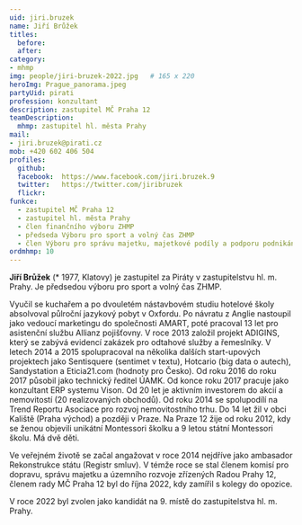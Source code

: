 ```yaml
---
uid: jiri.bruzek
name: Jiří Brůžek
titles:
  before: 
  after:
category: 
- mhmp
img: people/jiri-bruzek-2022.jpg   # 165 x 220
heroImg: Prague_panorama.jpeg
partyUid: pirati
profession: konzultant
description: zastupitel MČ Praha 12
teamDescription:
  mhmp: zastupitel hl. města Prahy
mail:
- jiri.bruzek@pirati.cz
mob: +420 602 406 504 			 
profiles:
  github:       
  facebook:  https://www.facebook.com/jiri.bruzek.9   
  twitter:   https://twitter.com/jiribruzek 		  
  flickr:		  
funkce:
  - zastupitel MČ Praha 12
  - zastupitel hl. města Prahy
  - člen finančního výboru ZHMP
  - předseda Výboru pro sport a volný čas ZHMP
  - člen Výboru pro správu majetku, majetkové podíly a podporu podnikání ZHMP
ordmhmp: 10
---
```


**Jiří Brůžek** (* 1977, Klatovy) je zastupitel za Piráty v zastupitelstvu hl. m. Prahy. Je předsedou výboru pro sport a volný čas ZHMP.

Vyučil se kuchařem a po dvouletém nástavbovém studiu hotelové školy absolvoval půlroční jazykový pobyt v Oxfordu. Po návratu z Anglie nastoupil jako vedoucí marketingu do společnosti AMART, poté pracoval 13 let pro asistenční službu Allianz pojišťovny. V roce 2013 založil projekt ADIGINS, který se zabývá evidencí zakázek pro odtahové služby a řemeslníky. V letech 2014 a 2015 spolupracoval na několika dalších start-upových projektech jako Sentisquere (sentimet v textu), Hotcario (big data o autech), Sandystation a Eticia21.com (hodnoty pro Česko). Od roku 2016 do roku 2017 působil jako technický ředitel ÚAMK. Od konce roku 2017 pracuje jako konzultant ERP systemu Vison. Od 20 let je aktivním investorem do akcií a nemovitostí (20 realizovaných obchodů). Od roku 2014 se spolupodílí na Trend Reportu Asociace pro rozvoj nemovitostního trhu. Do 14 let žil v obci Kaliště (Praha východ) a později v Praze. Na Praze 12 žije od roku 2012, kdy se ženou objevili unikátní Montessori školku a 9 letou státní Montessori školu. Má dvě děti.

Ve veřejném životě se začal angažovat v roce 2014 nejdříve jako ambasador Rekonstrukce státu (Registr smluv). V témže roce se stal členem komisí pro dopravu, správu majetku a územního rozvoje zřízených Radou Prahy 12, členem rady MČ Praha 12 byl do října 2022, kdy zamířil s kolegy do opozice. 

V roce 2022 byl zvolen jako kandidát na 9. místě do zastupitelstva hl. m. Prahy.
